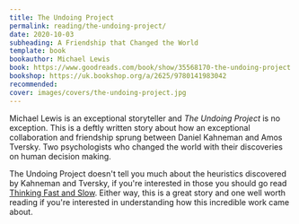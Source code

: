 ```yaml
---
title: The Undoing Project
permalink: reading/the-undoing-project/
date: 2020-10-03
subheading: A Friendship that Changed the World
template: book
bookauthor: Michael Lewis
book: https://www.goodreads.com/book/show/35568170-the-undoing-project
bookshop: https://uk.bookshop.org/a/2625/9780141983042
recommended: 
cover: images/covers/the-undoing-project.jpg
---
```


Michael Lewis is an exceptional storyteller and *The Undoing Project* is no exception. This is a deftly written story about how an exceptional collaboration and friendship sprung between Daniel Kahneman and Amos Tversky. Two psychologists who changed the world with their discoveries on human decision making.

The Undoing Project doesn't tell you much about the heuristics discovered by Kahneman and Tversky, if you're interested in those you should go read [Thinking Fast and Slow](https://www.jacquescorbytuech.com/reading/thinking-fast-and-slow). Either way, this is a great story and one well worth reading if you're interested in understanding how this incredible work came about.